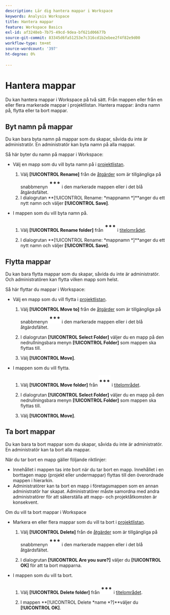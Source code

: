 ```yaml
---
description: Lär dig hantera mappar i Workspace
keywords: Analysis Workspace
title: Hantera mappar
feature: Workspace Basics
exl-id: af3248eb-7b75-49cd-9dea-bf621d06677b
source-git-commit: 83345d6fa51253e7c316cd1b2ebee2f4f82e9d00
workflow-type: tm+mt
source-wordcount: '397'
ht-degree: 0%

---
```


# Hantera mappar

Du kan hantera mappar i Workspace på två sätt. Från mappen eller från en eller flera markerade mappar i projektlistan. Hantera mappar: ändra namn på, flytta eller ta bort mappar.

## Byt namn på mappar

Du kan bara byta namn på mappar som du skapar, såvida du inte är administratör. En administratör kan byta namn på alla mappar.

Så här byter du namn på mappar i Workspace:

* Välj en mapp som du vill byta namn på i [projektlistan](/help/analyze/analysis-workspace/build-workspace-project/freeform-overview.md#project-list).

   1. Välj **[!UICONTROL Rename]** från de [åtgärder](/help/analyze/analysis-workspace/build-workspace-project/freeform-overview.md#actions) som är tillgängliga på snabbmenyn ![Mer](/help/assets/icons/More.svg) i den markerade mappen eller i det blå åtgärdsfältet.
   1. I dialogrutan **[!UICONTROL Rename: *mappnamn *]**anger du ett nytt namn och väljer **[!UICONTROL Save]**.

* I mappen som du vill byta namn på.

   1. Välj **[!UICONTROL Rename folder]** från ![Mer](/help/assets/icons/More.svg) i [titelområdet](/help/analyze/analysis-workspace/build-workspace-project/freeform-overview.md#title-area).

   1. I dialogrutan **[!UICONTROL Rename: *mappnamn *]**anger du ett nytt namn och väljer **[!UICONTROL Save]**.


## Flytta mappar

Du kan bara flytta mappar som du skapar, såvida du inte är administratör. Och administratören kan flytta vilken mapp som helst.

Så här flyttar du mappar i Workspace:

* Välj en mapp som du vill flytta i [projektlistan](/help/analyze/analysis-workspace/build-workspace-project/freeform-overview.md#project-list).

   1. Välj **[!UICONTROL Move to]** från de [åtgärder](/help/analyze/analysis-workspace/build-workspace-project/freeform-overview.md#actions) som är tillgängliga på snabbmenyn ![Mer](/help/assets/icons/More.svg) i den markerade mappen eller i det blå åtgärdsfältet.
   1. I dialogrutan **[!UICONTROL Select Folder]** väljer du en mapp på den nedrullningsbara menyn **[!UICONTROL Folder]** som mappen ska flyttas till.

   1. Välj **[!UICONTROL Move]**.

* I mappen som du vill flytta.

   1. Välj **[!UICONTROL Move folder]** från ![Mer](/help/assets/icons/More.svg) i [titelområdet](/help/analyze/analysis-workspace/build-workspace-project/freeform-overview.md#title-area).

   1. I dialogrutan **[!UICONTROL Select Folder]** väljer du en mapp på den nedrullningsbara menyn **[!UICONTROL Folder]** som mappen ska flyttas till.

   1. Välj **[!UICONTROL Move]**.


## Ta bort mappar

Du kan bara ta bort mappar som du skapar, såvida du inte är administratör. En administratör kan ta bort alla mappar.

När du tar bort en mapp gäller följande riktlinjer:

* Innehållet i mappen tas inte bort när du tar bort en mapp. Innehållet i en borttagen mapp (projekt eller undermappar) flyttas till den överordnade mappen i hierarkin.
* Administratörer kan ta bort en mapp i företagsmappen som en annan administratör har skapat. Administratörer måste samordna med andra administratörer för att säkerställa att mapp- och projektåtkomsten är konsekvent.

Om du vill ta bort mappar i Workspace

* Markera en eller flera mappar som du vill ta bort i [projektlistan](/help/analyze/analysis-workspace/build-workspace-project/freeform-overview.md#project-list).

   1. Välj **[!UICONTROL Delete]** från de [åtgärder](/help/analyze/analysis-workspace/build-workspace-project/freeform-overview.md#actions) som är tillgängliga på snabbmenyn ![Mer](/help/assets/icons/More.svg) i den markerade mappen eller i det blå åtgärdsfältet.

   1. I dialogrutan **[!UICONTROL Are you sure?]** väljer du **[!UICONTROL OK]** för att ta bort mapparna.

* I mappen som du vill ta bort.

   1. Välj **[!UICONTROL Delete folder]** från ![Mer](/help/assets/icons/More.svg) i [titelområdet](/help/analyze/analysis-workspace/build-workspace-project/freeform-overview.md#title-area).

   1. I mappen **[!UICONTROL Delete *name *?]**väljer du **[!UICONTROL OK]**.


<!-- 
# Delete Folders 

You can delete folders that you create.

**Guidelines**

*  Deleting a folder does not delete the contents of the folder. The contents of a deleted folder (projects or sub-folders) are moved to the immediate folder above in the folder hierarchy.
*  Admins can delete a folder within the Company folder that another admin created. Admins may need to coordinate with other Admins to keep folder and project access consistent. See [About Folders in Analytics](/help/analyze/analysis-workspace/build-workspace-project/workspace-folders/about-folders.md)

To delete a folder

1.  Click the **…** ellipsis icon in the top-right.

    ![](/help/analyze/analysis-workspace/build-workspace-project/assets/select-delete-folder.png)
 
2.  Select **Delete folder**.
 
    A confirmation notification indicates that the folder was deleted.

    ![](/help/analyze/analysis-workspace/build-workspace-project/assets/deleted-folder.png)

-->